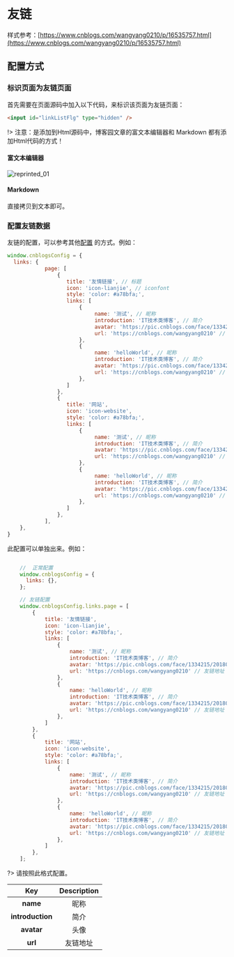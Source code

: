 # 友链

样式参考：[https://www.cnblogs.com/wangyang0210/p/16535757.html](https://www.cnblogs.com/wangyang0210/p/16535757.html)

## 配置方式

### 标识页面为友链页面

首先需要在页面源码中加入以下代码，来标识该页面为友链页面：

```html
<input id="linkListFlg" type="hidden" />
```

!> 注意：是添加到Html源码中，博客园文章的富文本编辑器和 Markdown 都有添加Html代码的方式！

#### 富文本编辑器

![reprinted_01](../../Images/reprinted_01.png)

#### Markdown

直接拷贝到文本即可。

### 配置友链数据

友链的配置，可以参考其他[配置](https://wangyang0210.github.io/Cnblogs-Theme/v2/#/Docs/Customization/links) 的方式。例如：

```javascript
window.cnblogsConfig = {
  links: {
            page: [
                {
                   title: '友情链接', // 标题
                   icon: 'icon-lianjie', // iconfont
                   style: 'color: #a78bfa;', 
                   links: [
                       {
                            name: '测试', // 昵称
                            introduction: 'IT技术类博客', // 简介
                            avatar: 'https://pic.cnblogs.com/face/1334215/20180504110551.png', // 头像
                            url: 'https://cnblogs.com/wangyang0210' // 友链地址
                       },
                       {
                            name: 'helloWorld', // 昵称
                            introduction: 'IT技术类博客', // 简介
                            avatar: 'https://pic.cnblogs.com/face/1334215/20180504110551.png', // 头像
                            url: 'https://cnblogs.com/wangyang0210' // 友链地址
                       },
                   ]
                },
                {
                   title: '网站',
                   icon: 'icon-website',
                   style: 'color: #a78bfa;',
                   links: [
                       {
                            name: '测试', // 昵称
                            introduction: 'IT技术类博客', // 简介
                            avatar: 'https://pic.cnblogs.com/face/1334215/20180504110551.png', // 头像
                            url: 'https://cnblogs.com/wangyang0210' // 友链地址
                       },
                       {
                            name: 'helloWorld', // 昵称
                            introduction: 'IT技术类博客', // 简介
                            avatar: 'https://pic.cnblogs.com/face/1334215/20180504110551.png', // 头像
                            url: 'https://cnblogs.com/wangyang0210' // 友链地址
                       },
                   ]
                },
            ],
    },
}
```

此配置可以单独出来。例如：

```javascript

    //  正常配置
    window.cnblogsConfig = {
      links: {},
    };

    // 友链配置
    window.cnblogsConfig.links.page = [
        {
            title: '友情链接',
            icon: 'icon-lianjie',
            style: 'color: #a78bfa;',
            links: [
                {
                    name: '测试', // 昵称
                    introduction: 'IT技术类博客', // 简介
                    avatar: 'https://pic.cnblogs.com/face/1334215/20180504110551.png', // 头像
                    url: 'https://cnblogs.com/wangyang0210' // 友链地址
                },
                {
                    name: 'helloWorld', // 昵称
                    introduction: 'IT技术类博客', // 简介
                    avatar: 'https://pic.cnblogs.com/face/1334215/20180504110551.png', // 头像
                    url: 'https://cnblogs.com/wangyang0210' // 友链地址
                },
            ]
        },
        {
            title: '网站',
            icon: 'icon-website',
            style: 'color: #a78bfa;',
            links: [
                {
                    name: '测试', // 昵称
                    introduction: 'IT技术类博客', // 简介
                    avatar: 'https://pic.cnblogs.com/face/1334215/20180504110551.png', // 头像
                    url: 'https://cnblogs.com/wangyang0210' // 友链地址
                },
                {
                    name: 'helloWorld', // 昵称
                    introduction: 'IT技术类博客', // 简介
                    avatar: 'https://pic.cnblogs.com/face/1334215/20180504110551.png', // 头像
                    url: 'https://cnblogs.com/wangyang0210' // 友链地址
                },
            ]
        },
    ];
```

?> 请按照此格式配置。

|**Key**|**Description**|
|:-----:|:-----:|
|**name**|昵称|
|**introduction**|简介|
|**avatar**|头像|
|**url**|友链地址|
